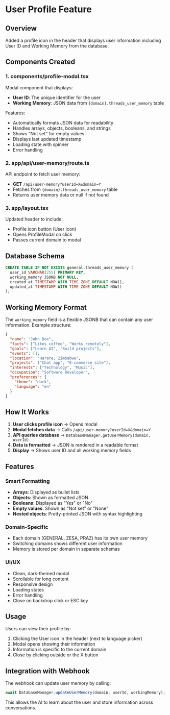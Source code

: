 # User Profile Feature

## Overview

Added a profile icon in the header that displays user information including User ID and Working Memory from the database.

## Components Created

### 1. **components/profile-modal.tsx**

Modal component that displays:

- **User ID**: The unique identifier for the user
- **Working Memory**: JSON data from `{domain}.threads_user_memory` table

Features:

- Automatically formats JSON data for readability
- Handles arrays, objects, booleans, and strings
- Shows "Not set" for empty values
- Displays last updated timestamp
- Loading state with spinner
- Error handling

### 2. **app/api/user-memory/route.ts**

API endpoint to fetch user memory:

- **GET** `/api/user-memory?userId=X&domain=Y`
- Fetches from `{domain}.threads_user_memory` table
- Returns user memory data or null if not found

### 3. **app/layout.tsx**

Updated header to include:

- Profile icon button (User icon)
- Opens ProfileModal on click
- Passes current domain to modal

## Database Schema

```sql
CREATE TABLE IF NOT EXISTS general.threads_user_memory (
  user_id VARCHAR(255) PRIMARY KEY,
  working_memory JSONB NOT NULL,
  created_at TIMESTAMP WITH TIME ZONE DEFAULT NOW(),
  updated_at TIMESTAMP WITH TIME ZONE DEFAULT NOW()
);
```

## Working Memory Format

The `working_memory` field is a flexible JSONB that can contain any user information. Example structure:

```json
{
  "name": "John Doe",
  "facts": ["Likes coffee", "Works remotely"],
  "goals": ["Learn AI", "Build projects"],
  "events": [],
  "location": "Harare, Zimbabwe",
  "projects": ["Chat app", "E-commerce site"],
  "interests": ["Technology", "Music"],
  "occupation": "Software Developer",
  "preferences": {
    "theme": "dark",
    "language": "en"
  }
}
```

## How It Works

1. **User clicks profile icon** → Opens modal
2. **Modal fetches data** → Calls `/api/user-memory?userId=X&domain=Y`
3. **API queries database** → `DatabaseManager.getUserMemory(domain, userId)`
4. **Data is formatted** → JSON is rendered in a readable format
5. **Display** → Shows user ID and all working memory fields

## Features

### Smart Formatting

- **Arrays**: Displayed as bullet lists
- **Objects**: Shown as formatted JSON
- **Booleans**: Displayed as "Yes" or "No"
- **Empty values**: Shown as "Not set" or "None"
- **Nested objects**: Pretty-printed JSON with syntax highlighting

### Domain-Specific

- Each domain (GENERAL, ZESA, PRAZ) has its own user memory
- Switching domains shows different user information
- Memory is stored per domain in separate schemas

### UI/UX

- Clean, dark-themed modal
- Scrollable for long content
- Responsive design
- Loading states
- Error handling
- Close on backdrop click or ESC key

## Usage

Users can view their profile by:

1. Clicking the User icon in the header (next to language picker)
2. Modal opens showing their information
3. Information is specific to the current domain
4. Close by clicking outside or the X button

## Integration with Webhook

The webhook can update user memory by calling:

```typescript
await DatabaseManager.updateUserMemory(domain, userId, workingMemory);
```

This allows the AI to learn about the user and store information across conversations.

